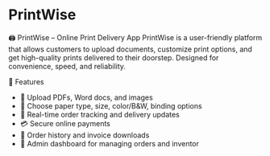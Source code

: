 # PrintWise
🖨️ PrintWise – Online Print Delivery App
PrintWise is a user-friendly platform that allows customers to upload documents, customize print options, and get high-quality prints delivered to their doorstep. Designed for convenience, speed, and reliability.

🚀 Features
- 📁 Upload PDFs, Word docs, and images
- 🎨 Choose paper type, size, color/B&W, binding options
- 📍 Real-time order tracking and delivery updates
- 💳 Secure online payments
- 🧾 Order history and invoice downloads
- 👤 Admin dashboard for managing orders and inventor
